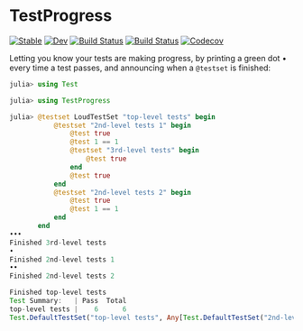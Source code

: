 # TestProgress

[![Stable](https://img.shields.io/badge/docs-stable-blue.svg)](https://invenia.github.io/TestProgress.jl/stable)
[![Dev](https://img.shields.io/badge/docs-dev-blue.svg)](https://invenia.github.io/TestProgress.jl/dev)
[![Build Status](https://travis-ci.com/invenia/TestProgress.jl.svg?branch=master)](https://travis-ci.com/invenia/TestProgress.jl)
[![Build Status](https://ci.appveyor.com/api/projects/status/github/invenia/TestProgress.jl?svg=true)](https://ci.appveyor.com/project/invenia/TestProgress-jl)
[![Codecov](https://codecov.io/gh/invenia/TestProgress.jl/branch/master/graph/badge.svg)](https://codecov.io/gh/invenia/TestProgress.jl)

Letting you know your tests are making progress, by printing a green dot • every time a test passes, and announcing when a `@testset` is finished:

```julia
julia> using Test

julia> using TestProgress

julia> @testset LoudTestSet "top-level tests" begin
           @testset "2nd-level tests 1" begin
               @test true
               @test 1 == 1
               @testset "3rd-level tests" begin
                   @test true
               end
               @test true
           end
           @testset "2nd-level tests 2" begin
               @test true
               @test 1 == 1
           end
       end
•••
Finished 3rd-level tests
•
Finished 2nd-level tests 1
••
Finished 2nd-level tests 2

Finished top-level tests
Test Summary:   | Pass  Total
top-level tests |    6      6
Test.DefaultTestSet("top-level tests", Any[Test.DefaultTestSet("2nd-level tests 1", Any[Test.DefaultTestSet("3rd-level tests", Any[], 1, false)], 3, false), Test.DefaultTestSet("2nd-level tests 2", Any[], 2, false)], 0, false)
```
